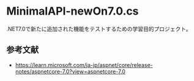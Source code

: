 # MinimalAPI-newOn7.0.cs

<!-- .NET7.0で新たに追加された機能をテストするための学習目的プロジェクト。 -->

.NET7.0で新たに追加された機能をテストするための学習目的プロジェクト。  

## 参考文献

- <https://learn.microsoft.com/ja-jp/aspnet/core/release-notes/aspnetcore-7.0?view=aspnetcore-7.0>
